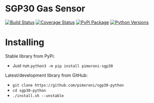 # SGP30 Gas Sensor

[![Build Status](https://img.shields.io/github/actions/workflow/status/pimoroni/sgp30-python/test.yml?branch=main)](https://github.com/pimoroni/sgp30-python/actions/workflows/test.yml)
[![Coverage Status](https://coveralls.io/repos/github/pimoroni/sgp30-python/badge.svg?branch=main)](https://coveralls.io/github/pimoroni/sgp30-python?branch=main)
[![PyPi Package](https://img.shields.io/pypi/v/pimoroni-sgp30.svg)](https://pypi.python.org/pypi/pimoroni-sgp30)
[![Python Versions](https://img.shields.io/pypi/pyversions/pimoroni-sgp30.svg)](https://pypi.python.org/pypi/pimoroni-sgp30)

# Installing

Stable library from PyPi:

* Just run `python3 -m pip install pimoroni-sgp30`

Latest/development library from GitHub:

* `git clone https://github.com/pimoroni/sgp30-python`
* `cd sgp30-python`
* `./install.sh --unstable`

